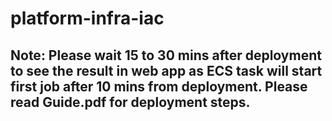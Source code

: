# platform-infra-iac

## Note: Please wait 15 to 30 mins after deployment to see the result in web app as ECS task will start first job after 10 mins from deployment. Please read Guide.pdf for deployment steps.